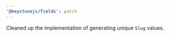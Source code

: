 ```yaml
---
'@keystonejs/fields': patch
---
```


Cleaned up the implementation of generating unique `Slug` values.
